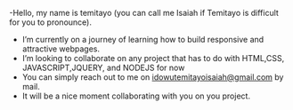 -Hello, my name is temitayo (you can call me Isaiah if Temitayo is difficult for you to pronounce).
- I’m currently on a journey of learning how to build responsive and attractive webpages.  
- I’m looking to collaborate on any project that has to do with HTML,CSS, JAVASCRIPT,JQUERY, and NODEJS for now
- You can simply reach out to me on idowutemitayoisaiah@gmail.com by mail.
- It will be a nice moment collaborating with you on you project.

<!---
I-webdev/I-webdev is a ✨ special ✨ repository because its `README.md` (this file) appears on your GitHub profile.
You can click the Preview link to take a look at your changes.
--->
